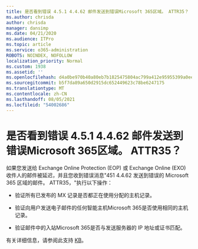 ```yaml
---
title: 是否看到错误 4.5.1 4.4.62 邮件发送到错误Microsoft 365区域。 ATTR35？
ms.author: chrisda
author: chrisda
manager: dansimp
ms.date: 04/21/2020
ms.audience: ITPro
ms.topic: article
ms.service: o365-administration
ROBOTS: NOINDEX, NOFOLLOW
localization_priority: Normal
ms.custom: 1938
ms.assetid: ''
ms.openlocfilehash: d4a0be970b40a80eb7b1825475804ac799a412e95955399a0ee120ae0d2a12df
ms.sourcegitcommit: b5f7da89a650d2915dc652449623c78be6247175
ms.translationtype: MT
ms.contentlocale: zh-CN
ms.lasthandoff: 08/05/2021
ms.locfileid: "54002686"
---
```

# <a name="are-you-seeing-error-451-4462-mail-sent-to-the-wrong-microsoft-365-region-attr35"></a>是否看到错误 4.5.1 4.4.62 邮件发送到错误Microsoft 365区域。 ATTR35？

如果您发送给 Exchange Online Protection (EOP) 或 Exchange Online (EXO) 收件人的邮件被延迟，并且您收到错误消息"451 4.4.62 发送到错误的 Microsoft 365 区域的邮件。 ATTR35，"执行以下操作：

- 验证所有已发布的 MX 记录是否都正在使用分配的主机记录。

- 验证向用户发送电子邮件的任何智能主机Microsoft 365是否使用相同的主机记录。

- 验证邮件中的入站Microsoft 365是否与发送服务器的 IP 地址或证书匹配。

有关详细信息，请参阅此支持 [KB](https://support.microsoft.com/help/4057301/attr35-response-code-when-mail-is-sent-to-eop-exo)。
